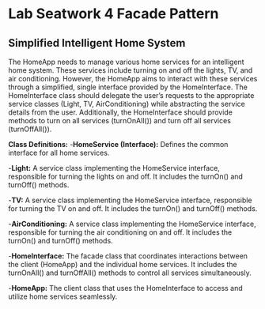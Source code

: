 # Lab Seatwork 4 Facade Pattern

## Simplified Intelligent Home System
The HomeApp needs to manage various home services for an intelligent home system. These services include turning on and off the lights, TV, and air conditioning. However, the HomeApp aims to interact with these services through a simplified, single interface provided by the HomeInterface. The HomeInterface class should delegate the user’s requests to the appropriate service classes (Light, TV, AirConditioning) while abstracting the service details from the user. Additionally, the HomeInterface should provide methods to turn on all services (turnOnAll()) and turn off all services (turnOffAll()).

**Class Definitions:**
-**HomeService (Interface):** Defines the common interface for all home services.

-**Light:** A service class implementing the HomeService interface, responsible for turning the lights on and off. It includes the turnOn() and turnOff() methods.

-**TV:** A service class implementing the HomeService interface, responsible for turning the TV on and off. It includes the turnOn() and turnOff() methods.

-**AirConditioning:** A service class implementing the HomeService interface, responsible for turning the air conditioning on and off. It includes the turnOn() and turnOff() methods.

-**HomeInterface:** The facade class that coordinates interactions between the client (HomeApp) and the individual home services. It includes the turnOnAll() and turnOffAll() methods to control all services simultaneously.

-**HomeApp:** The client class that uses the HomeInterface to access and utilize home services seamlessly.
